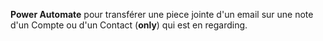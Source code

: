 **Power Automate** pour transférer une piece jointe d'un email sur une note d'un Compte ou d'un Contact (__only__) qui est en regarding.